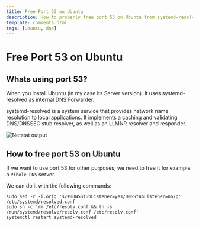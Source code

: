```yaml
---
title: Free Port 53 on Ubuntu
description: How to properly free port 53 on Ubuntu from systemd-resolved DNS.
template: comments.html
tags: [Ubuntu, dns]
---
```


# Free Port 53 on Ubuntu

## Whats using port 53?

When you install Ubuntu (in my case its Server version). It uses systemd-resolved as internal DNS Forwarder.

systemd-resolved is a system service that provides network name resolution to local applications. It implements a caching and validating DNS/DNSSEC stub resolver, as well as an LLMNR resolver and responder.

![Netstat output][netstat-output-img]

## How to free port 53 on Ubuntu

If we want to use port 53 for other purposes, we need to free it for example a `Pihole DNS` server.

We can do it with the following commands:

```shell
sudo sed -r -i.orig 's/#?DNSStubListener=yes/DNSStubListener=no/g' /etc/systemd/resolved.conf
sudo sh -c 'rm /etc/resolv.conf && ln -s /run/systemd/resolve/resolv.conf /etc/resolv.conf'
systemctl restart systemd-resolved
```

<!-- appendices -->

<!-- urls -->

<!-- images -->

[netstat-output-img]: /assets/images/6f1283a2-f6eb-11ec-a1c2-ef56aa217b30.jpg 'Netstat output'

<!--css-->

<!-- end appendices -->
